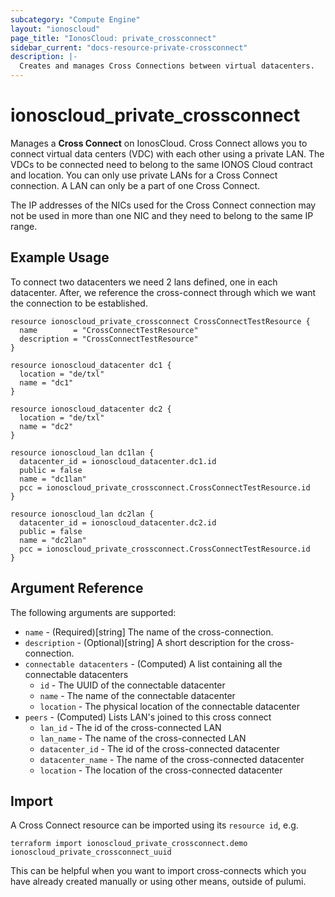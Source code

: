 ```yaml
---
subcategory: "Compute Engine"
layout: "ionoscloud"
page_title: "IonosCloud: private_crossconnect"
sidebar_current: "docs-resource-private-crossconnect"
description: |-
  Creates and manages Cross Connections between virtual datacenters.
---
```


# ionoscloud_private_crossconnect

Manages a **Cross Connect** on IonosCloud.
Cross Connect allows you to connect virtual data centers (VDC) with each other using a private LAN. 
The VDCs to be connected need to belong to the same IONOS Cloud contract and location. 
You can only use private LANs for a Cross Connect connection. A LAN can only be a part of one Cross Connect.

The IP addresses of the NICs used for the Cross Connect connection may not be used in more than one NIC and they need to belong to the same IP range.

## Example Usage

To connect two datacenters we need 2 lans defined, one in each datacenter. After, we reference the cross-connect through which we want the connection to be established.

```hcl
resource ionoscloud_private_crossconnect CrossConnectTestResource {
  name        = "CrossConnectTestResource"
  description = "CrossConnectTestResource"
}

resource ionoscloud_datacenter dc1 {
  location = "de/txl"
  name = "dc1"
}

resource ionoscloud_datacenter dc2 {
  location = "de/txl"
  name = "dc2"
}

resource ionoscloud_lan dc1lan {
  datacenter_id = ionoscloud_datacenter.dc1.id
  public = false
  name = "dc1lan"
  pcc = ionoscloud_private_crossconnect.CrossConnectTestResource.id
}

resource ionoscloud_lan dc2lan {
  datacenter_id = ionoscloud_datacenter.dc2.id
  public = false
  name = "dc2lan"
  pcc = ionoscloud_private_crossconnect.CrossConnectTestResource.id
}
```

## Argument Reference

The following arguments are supported:

- `name` - (Required)[string] The name of the cross-connection.
- `description` - (Optional)[string] A short description for the cross-connection.
- `connectable datacenters` - (Computed) A list containing all the connectable datacenters
  - `id` - The UUID of the connectable datacenter
  - `name` - The name of the connectable datacenter
  - `location` - The physical location of the connectable datacenter
- `peers` - (Computed) Lists LAN's joined to this cross connect
  - `lan_id` - The id of the cross-connected LAN
  - `lan_name` - The name of the cross-connected LAN
  - `datacenter_id` - The id of the cross-connected datacenter
  - `datacenter_name` - The name of the cross-connected datacenter
  - `location` - The location of the cross-connected datacenter
  
## Import

A Cross Connect resource can be imported using its `resource id`, e.g.

```shell
terraform import ionoscloud_private_crossconnect.demo ionoscloud_private_crossconnect_uuid
```

This can be helpful when you want to import cross-connects which you have already created manually or using other means, outside of pulumi.
